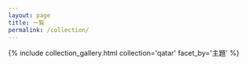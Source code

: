 ```yaml
---
layout: page
title: 一覧
permalink: /collection/
---
```


{% include collection_gallery.html collection='qatar' facet_by='主題' %}
